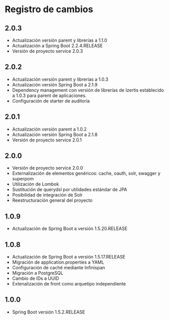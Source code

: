 # Registro de cambios

## 2.0.3

* Actualización versión parent y librerías a 1.1.0
* Actualización a Spring Boot 2.2.4.RELEASE
* Versión de proyecto service 2.0.3

## 2.0.2

* Actualización versión parent y librerías a 1.0.3
* Actualización versión Spring Boot a 2.1.9
* Dependency management con versión de librerías de Izertis establecido a 1.0.3 para parent de aplicaciones.
* Configuración de starter de auditoría

## 2.0.1

* Actualización versión parent a 1.0.2
* Actualización versión Spring Boot a 2.1.8
* Versión de proyecto service 2.0.1

## 2.0.0

* Versión de proyecto service 2.0.0
* Externalización de elementos genéricos: cache, oauth, solr, swagger y superpom
* Utilización de Lombok
* Sustitución de querydsl por utilidades estándar de JPA
* Posibilidad de integración de Solr
* Reestructuración general del proyecto

## 1.0.9

* Actualización de Spring Boot a versión 1.5.20.RELEASE 

## 1.0.8

* Actualización de Spring Boot a versión 1.5.17.RELEASE
* Migración de application.properties a YAML
* Configuración de caché mediante Infinispan
* Migración a PostgreSQL
* Cambio de IDs a UUID
* Extenalización de front como arquetipo independiente

## 1.0.0

* Spring Boot versión 1.5.2.RELEASE
